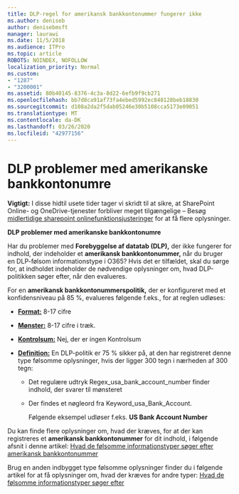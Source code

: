 ```yaml
---
title: DLP-regel for amerikansk bankkontonummer fungerer ikke
ms.author: deniseb
author: denisebmsft
manager: laurawi
ms.date: 11/5/2018
ms.audience: ITPro
ms.topic: article
ROBOTS: NOINDEX, NOFOLLOW
localization_priority: Normal
ms.custom:
- "1287"
- "3200001"
ms.assetid: 80b40145-8376-4c3a-8d22-6efb9f9cb271
ms.openlocfilehash: bb7d8ca91af73fa4ebed5992ec848128beb18830
ms.sourcegitcommit: d108a2da2f5dab05246e30b5108cca5173e09051
ms.translationtype: MT
ms.contentlocale: da-DK
ms.lasthandoff: 03/26/2020
ms.locfileid: "42977156"
---
```

# <a name="dlp-issues-with-us-bank-account-numbers"></a>DLP problemer med amerikanske bankkontonumre

**Vigtigt:** I disse hidtil usete tider tager vi skridt til at sikre, at SharePoint Online- og OneDrive-tjenester forbliver meget tilgængelige – Besøg [midlertidige sharepoint onlinefunktionsjusteringer](https://aka.ms/ODSPAdjustments) for at få flere oplysninger.

**DLP problemer med amerikanske bankkontonumre**

Har du problemer med **Forebyggelse af datatab (DLP),** der ikke fungerer for indhold, der indeholder et **amerikansk bankkontonummer,** når du bruger en DLP-følsom informationstype i O365? Hvis det er tilfældet, skal du sørge for, at indholdet indeholder de nødvendige oplysninger om, hvad DLP-politikken søger efter, når den evalueres.
  
For en **amerikansk bankkontonummerspolitik,** der er konfigureret med et konfidensniveau på 85 %, evalueres følgende f.eks., for at reglen udløses:
  
- **[Format:](https://docs.microsoft.com/office365/securitycompliance/what-the-sensitive-information-types-look-for#format-77)** 8-17 cifre

- **[Mønster:](https://docs.microsoft.com/office365/securitycompliance/what-the-sensitive-information-types-look-for#pattern-77)** 8-17 cifre i træk.

- **[Kontrolsum:](https://docs.microsoft.com/office365/securitycompliance/what-the-sensitive-information-types-look-for#checksum-76)** Nej, der er ingen Kontrolsum

- **[Definition:](https://docs.microsoft.com/office365/securitycompliance/what-the-sensitive-information-types-look-for)** En DLP-politik er 75 % sikker på, at den har registreret denne type følsomme oplysninger, hvis der ligger 300 tegn i nærheden af 300 tegn:

  - Det regulære udtryk Regex_usa_bank_account_number finder indhold, der svarer til mønsteret

  - Der findes et nøgleord fra Keyword_usa_Bank_Account.

    Følgende eksempel udløser f.eks. **US Bank Account Number**

Du kan finde flere oplysninger om, hvad der kræves, for at der kan registreres et **amerikansk bankkontonummer** for dit indhold, i følgende afsnit i denne artikel: [Hvad de følsomme informationstyper søger efter amerikansk bankkontonummer](https://docs.microsoft.com/office365/securitycompliance/what-the-sensitive-information-types-look-for#us-bank-account-number)
  
Brug en anden indbygget type følsomme oplysninger finder du i følgende artikel for at få oplysninger om, hvad der kræves for andre typer: [Hvad de følsomme informationstyper søger efter](https://docs.microsoft.com/office365/securitycompliance/what-the-sensitive-information-types-look-for)
  